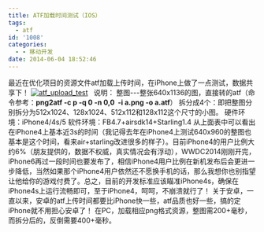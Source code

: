 ```yaml
---
title: ATF加载时间测试（IOS）
tags:
  - atf
id: '1008'
categories:
  - - 移动开发
date: 2014-06-04 18:52:46
---
```


最近在优化项目的资源文件atf加载上传时间，在iPhone上做了一点测试，数据共享下！ [![atf_upload_test](http://qxu2059920095.my3w.com/blog/wp-content/uploads/2014/06/atf_upload_test.jpg)](http://qxu2059920095.my3w.com/blog/wp-content/uploads/2014/06/atf_upload_test.jpg)   说明： 整图---整张640x1136的图，直接转的atf（命令参考：**png2atf -c p -q 0 -n 0,0  -i a.png -o a.atf**） 拆分成4个：即把整图分别拆分为512x1024、128x1024、512x112和128x112这个尺寸的小图。 硬件环境：iPhone4/4s/5 软件环境：FB4.7+airsdk14+Starling1.4 从上面表中可以看出在iPhone4上基本近3s的时间（我记得去年在iPhone4上测试640x960的整图也基本是这个时间，看来air+starling改进很多的样子）。目前iPhone4的用户比例大约6%（朋友提供的，数据不权威，真实情况会有浮动），WWDC2014刚刚开完，iPhone6再过一段时间也要发布了，相信iPhone4用户比例在新机发布后会更进一步降低，当然如果那个iPhone4用户依然还不愿换手机的话，那么我想你也别指望让他给你的游戏付费了。总之，目前的开发标准应该瞄准iPhone4s，确保在iPhone4s上运行流畅即可，至于iPhone4，呵呵，不崩溃就行了！ 关于安卓，一直以来，安卓的atf上传时间都要比iPhone快一些，atf品质也好一些，搞的定iPhone就不用担心安卓了！ 在PC，加载相应png格式资源，整图需200+毫秒，而拆分后的，反倒需要400+毫秒。